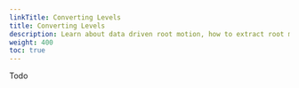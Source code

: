 ```yaml
---
linkTitle: Converting Levels
title: Converting Levels
description: Learn about data driven root motion, how to extract root motion from animation, and how to enable root motion on actors in Open 3D Engine (O3DE).
weight: 400
toc: true
---
```


Todo
